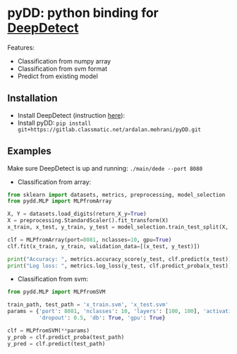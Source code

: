 pyDD: python binding for [DeepDetect](https://github.com/beniz/deepdetect)
============================================================================
<!--[![Build Status](https://travis-ci.org/ArdalanM/pyLightGBM.svg?branch=feat_ci)](https://travis-ci.org/ArdalanM/pyLightGBM)-->
<!--[![Coverage Status](https://coveralls.io/repos/github/ArdalanM/pyLightGBM/badge.svg?branch=master)](https://coveralls.io/github/ArdalanM/pyLightGBM?branch=master)-->
<!--[![Packagist](https://img.shields.io/packagist/l/doctrine/orm.svg)]()-->

Features:
 - Classification from numpy array
 - Classification from svm format
 - Predict from existing model

Installation
------------
- Install DeepDetect (instruction [here](https://deepdetect.com/overview/installing/)):
- Install pyDD: ```pip install git+https://gitlab.classmatic.net/ardalan.mehrani/pyDD.git```

Examples
--------
Make sure DeepDetect is up and running: 
```./main/dede --port 8080```

* Classification from array:

```python
from sklearn import datasets, metrics, preprocessing, model_selection
from pydd.MLP import MLPfromArray

X, Y = datasets.load_digits(return_X_y=True)
X = preprocessing.StandardScaler().fit_transform(X)
x_train, x_test, y_train, y_test = model_selection.train_test_split(X, Y, test_size=0.2)

clf = MLPfromArray(port=8081, nclasses=10, gpu=True)
clf.fit(x_train, y_train, validation_data=[(x_test, y_test)])

print("Accuracy: ", metrics.accuracy_score(y_test, clf.predict(x_test)))
print("Log loss: ", metrics.log_loss(y_test, clf.predict_proba(x_test)))
```

- Classification from svm:
```python
from pydd.MLP import MLPfromSVM

train_path, test_path = 'x_train.svm', 'x_test.svm'
params = {'port': 8081, 'nclasses': 10, 'layers': [100, 100], 'activation': 'relu',
          'dropout': 0.5, 'db': True, 'gpu': True}

clf = MLPfromSVM(**params)
y_prob = clf.predict_proba(test_path)
y_pred = clf.predict(test_path)
```